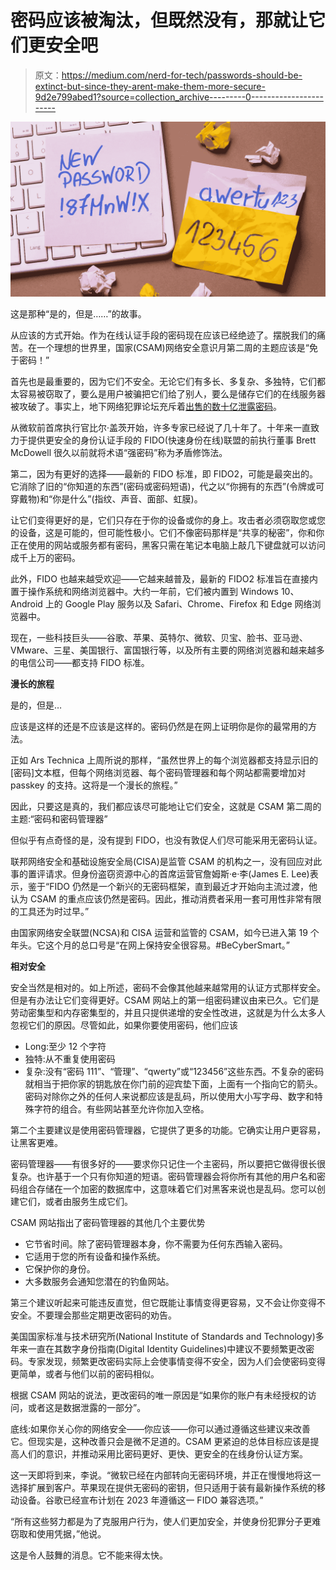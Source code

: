 # 密码应该被淘汰，但既然没有，那就让它们更安全吧

> 原文：<https://medium.com/nerd-for-tech/passwords-should-be-extinct-but-since-they-arent-make-them-more-secure-9d2e799abed1?source=collection_archive---------0----------------------->

![](img/f8cf6fdc575459acb48f0c0735bfc08b.png)

这是那种“是的，但是……”的故事。

从应该的方式开始。作为在线认证手段的密码现在应该已经绝迹了。摆脱我们的痛苦。在一个理想的世界里，国家(CSAM)网络安全意识月第二周的主题应该是“免于密码！”

首先也是最重要的，因为它们不安全。无论它们有多长、多复杂、多独特，它们都太容易被窃取了，要么是用户被骗把它们给了别人，要么是储存它们的在线服务器被攻破了。事实上，地下网络犯罪论坛充斥着[出售的数十亿泄露密码](https://www.darkreading.com/vulnerabilities-threats/24-billion-credentials-circulate-dark-web-2022)。

从微软前首席执行官比尔·盖茨开始，许多专家已经说了几十年了。十年来一直致力于提供更安全的身份认证手段的 FIDO(快速身份在线)联盟的前执行董事 Brett McDowell 很久以前就将术语“强密码”称为矛盾修饰法。

第二，因为有更好的选择——最新的 FIDO 标准，即 FIDO2，可能是最突出的。它消除了旧的“你知道的东西”(密码或密码短语)，代之以“你拥有的东西”(令牌或可穿戴物)和“你是什么”(指纹、声音、面部、虹膜)。

让它们变得更好的是，它们只存在于你的设备或你的身上。攻击者必须窃取您或您的设备，这是可能的，但可能性极小。它们不像密码那样是“共享的秘密”，你和你正在使用的网站或服务都有密码，黑客只需在笔记本电脑上敲几下键盘就可以访问成千上万的密码。

此外，FIDO 也越来越受欢迎——它越来越普及，最新的 FIDO2 标准旨在直接内置于操作系统和网络浏览器中。大约一年前，它们被内置到 Windows 10、Android 上的 Google Play 服务以及 Safari、Chrome、Firefox 和 Edge 网络浏览器中。

现在，一些科技巨头——谷歌、苹果、英特尔、微软、贝宝、脸书、亚马逊、VMware、三星、美国银行、富国银行等，以及所有主要的网络浏览器和越来越多的电信公司——都支持 FIDO 标准。

**漫长的旅程**

是的，但是…

应该是这样的还是不应该是这样的。密码仍然是在网上证明你是你的最常用的方法。

正如 Ars Technica 上周所说的那样，“虽然世界上的每个浏览器都支持显示旧的[密码]文本框，但每个网络浏览器、每个密码管理器和每个网站都需要增加对 passkey 的支持。这将是一个漫长的旅程。”

因此，只要这是真的，我们都应该尽可能地让它们安全，这就是 CSAM 第二周的主题:“密码和密码管理器”

但似乎有点奇怪的是，没有提到 FIDO，也没有敦促人们尽可能采用无密码认证。

联邦网络安全和基础设施安全局(CISA)是监管 CSAM 的机构之一，没有回应对此事的置评请求。但身份盗窃资源中心的首席运营官詹姆斯·e·李(James E. Lee)表示，鉴于“FIDO 仍然是一个新兴的无密码框架，直到最近才开始向主流过渡，他认为 CSAM 的重点应该仍然是密码。因此，推动消费者采用一套可用性非常有限的工具还为时过早。”

由国家网络安全联盟(NCSA)和 CISA 运营和监管的 CSAM，如今已进入第 19 个年头。它这个月的总口号是“在网上保持安全很容易。#BeCyberSmart。”

**相对安全**

安全当然是相对的。如上所述，密码不会像其他越来越常用的认证方式那样安全。但是有办法让它们变得更好。CSAM 网站上的第一组密码建议由来已久。它们是劳动密集型和内存密集型的，并且只提供递增的安全性改进，这就是为什么太多人忽视它们的原因。尽管如此，如果你要使用密码，他们应该

*   Long:至少 12 个字符
*   独特:从不重复使用密码
*   复杂:没有“密码 111”、“管理”、“qwerty”或“123456”这些东西。不复杂的密码就相当于把你家的钥匙放在你门前的迎宾垫下面，上面有一个指向它的箭头。密码对除你之外的任何人来说都应该是乱码，所以使用大小写字母、数字和特殊字符的组合。有些网站甚至允许你加入空格。

第二个主要建议是使用密码管理器，它提供了更多的功能。它确实让用户更容易，让黑客更难。

密码管理器——有很多好的——要求你只记住一个主密码，所以要把它做得很长很复杂。也许基于一个只有你知道的短语。密码管理器会将你所有其他的用户名和密码组合存储在一个加密的数据库中，这意味着它们对黑客来说也是乱码。您可以创建它们，或者由服务生成它们。

CSAM 网站指出了密码管理器的其他几个主要优势

*   它节省时间。除了密码管理器本身，你不需要为任何东西输入密码。
*   它适用于您的所有设备和操作系统。
*   它保护你的身份。
*   大多数服务会通知您潜在的钓鱼网站。

第三个建议听起来可能违反直觉，但它既能让事情变得更容易，又不会让你变得不安全。不要理会那些定期更改密码的劝告。

美国国家标准与技术研究所(National Institute of Standards and Technology)多年来一直在其数字身份指南(Digital Identity Guidelines)中建议不要频繁更改密码。专家发现，频繁更改密码实际上会使事情变得不安全，因为人们会使密码变得更简单，或者与他们以前的密码相似。

根据 CSAM 网站的说法，更改密码的唯一原因是“如果你的账户有未经授权的访问，或者这是数据泄露的一部分”。

底线:如果你关心你的网络安全——你应该——你可以通过遵循这些建议来改善它。但现实是，这种改善只会是微不足道的。CSAM 更紧迫的总体目标应该是提高人们的意识，并推动采用比密码更好、更快、更安全的在线身份认证方案。

这一天即将到来，李说。“微软已经在内部转向无密码环境，并正在慢慢地将这一选择扩展到客户。苹果现在提供无密码的密钥，但只适用于装有最新操作系统的移动设备。谷歌已经宣布计划在 2023 年遵循这一 FIDO 兼容选项。”

“所有这些努力都是为了克服用户行为，使人们更加安全，并使身份犯罪分子更难窃取和使用凭据，”他说。

这是令人鼓舞的消息。它不能来得太快。